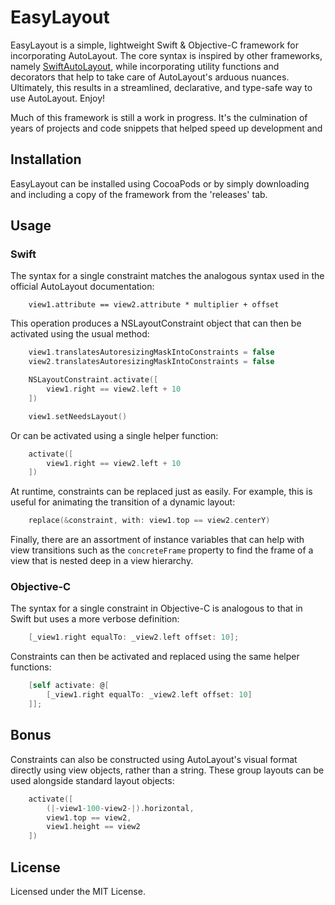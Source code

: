 #  EasyLayout

EasyLayout is a simple, lightweight Swift & Objective-C framework for incorporating AutoLayout. The core syntax is inspired by other frameworks, namely [SwiftAutoLayout](https://github.com/indragiek/SwiftAutoLayout), while incorporating utility functions and decorators that help to take care of AutoLayout's arduous nuances. Ultimately, this results in a streamlined, declarative, and type-safe way to use AutoLayout. Enjoy!

Much of this framework is still a work in progress. It's the culmination of years of projects and code snippets that helped speed up development and

##  Installation

EasyLayout can be installed using CocoaPods or by simply downloading and including a copy of the framework from the 'releases' tab.

##  Usage

### Swift

The syntax for a single constraint matches the analogous syntax used in the official AutoLayout documentation:
```
    view1.attribute == view2.attribute * multiplier + offset
```

This operation produces a NSLayoutConstraint object that can then be activated using the usual method:

```Swift
    view1.translatesAutoresizingMaskIntoConstraints = false
    view2.translatesAutoresizingMaskIntoConstraints = false

    NSLayoutConstraint.activate([
        view1.right == view2.left + 10
    ])

    view1.setNeedsLayout()
```

Or can be activated using a single helper function:

```Swift
    activate([
        view1.right == view2.left + 10
    ])
```

At runtime, constraints can be replaced just as easily. For example, this is useful for animating the transition of a dynamic layout:

```Swift
    replace(&constraint, with: view1.top == view2.centerY)
```

Finally, there are an assortment of instance variables that can help with view transitions such as the `concreteFrame` property to find the frame of a view that is nested deep in a view hierarchy.

### Objective-C

The syntax for a single constraint in Objective-C is analogous to that in Swift but uses a more verbose definition:

```Objective-C
    [_view1.right equalTo: _view2.left offset: 10];
```

Constraints can then be activated and replaced using the same helper functions:

```Objective-C
    [self activate: @[
        [_view1.right equalTo: _view2.left offset: 10]
    ]];
```

##  Bonus

Constraints can also be constructed using AutoLayout's visual format directly using view objects, rather than a string. These group layouts can be used alongside standard layout objects:

```Swift
    activate([
        (|-view1-100-view2-|).horizontal,
        view1.top == view2,
        view1.height == view2
    ])
```

##  License

Licensed under the MIT License.
